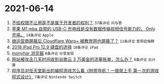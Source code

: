# 2021-06-14

1. [不给权限不让用是不是属于开发者的权利？](https://www.v2ex.com/t/783290) `37条评论` `问与答`
1. [苹果 M1 mba 自带的 USB-C 充电线是没有数据传输视频信号能力的， Only 充电。](https://www.v2ex.com/t/783293) `14条评论` `Apple`
1. [继运营商屏蔽后 Cloudflare Warp+ 被教育网也屏蔽了？](https://www.v2ex.com/t/783276) `12条评论` `宽带症候群`
1. [2018 iPad Pro 12.9 键盘的选择](https://www.v2ex.com/t/783288) `10条评论` `iPad`
1. [monyhar 浏览器](https://www.v2ex.com/t/783294) `8条评论` `分享发现`
1. [网站被攻击几天时间收到谷歌云 3 万美金的流量账单，怎么办？](https://www.v2ex.com/t/783287) `8条评论` `云计算`
1. [程序员对任天堂新出的编程游戏怎么看《附带导航！一做就上手 第一次的游戏程式设计》](https://www.v2ex.com/t/783279) `7条评论` `Nintendo Switch`
